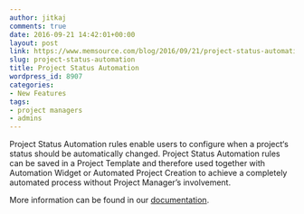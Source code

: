 ```yaml
---
author: jitkaj
comments: true
date: 2016-09-21 14:42:01+00:00
layout: post
link: https://www.memsource.com/blog/2016/09/21/project-status-automation/
slug: project-status-automation
title: Project Status Automation
wordpress_id: 8907
categories:
- New Features
tags:
- project managers
- admins
---
```


Project Status Automation rules enable users to configure when a project‘s status should be automatically changed. Project Status Automation rules can be saved in a Project Template and therefore used together with Automation Widget or Automated Project Creation to achieve a completely automated process without Project Manager’s involvement.

More information can be found in our [documentation](http://wiki.memsource.com/wiki/Memsource_Cloud_User_Manual#Project_Status_Automation).
